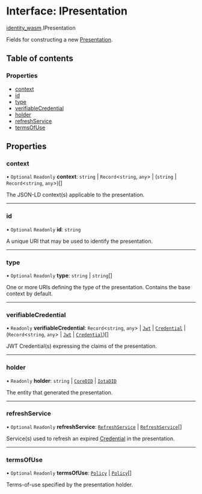 # Interface: IPresentation

[identity\_wasm](../modules/identity_wasm.md).IPresentation

Fields for constructing a new [Presentation](../classes/identity_wasm.Presentation.md).

## Table of contents

### Properties

- [context](identity_wasm.IPresentation.md#context)
- [id](identity_wasm.IPresentation.md#id)
- [type](identity_wasm.IPresentation.md#type)
- [verifiableCredential](identity_wasm.IPresentation.md#verifiablecredential)
- [holder](identity_wasm.IPresentation.md#holder)
- [refreshService](identity_wasm.IPresentation.md#refreshservice)
- [termsOfUse](identity_wasm.IPresentation.md#termsofuse)

## Properties

### context

• `Optional` `Readonly` **context**: `string` \| `Record`\<`string`, `any`\> \| (`string` \| `Record`\<`string`, `any`\>)[]

The JSON-LD context(s) applicable to the presentation.

___

### id

• `Optional` `Readonly` **id**: `string`

A unique URI that may be used to identify the presentation.

___

### type

• `Optional` `Readonly` **type**: `string` \| `string`[]

One or more URIs defining the type of the presentation. Contains the base context by default.

___

### verifiableCredential

• `Readonly` **verifiableCredential**: `Record`\<`string`, `any`\> \| [`Jwt`](../classes/identity_wasm.Jwt.md) \| [`Credential`](../classes/identity_wasm.Credential.md) \| (`Record`\<`string`, `any`\> \| [`Jwt`](../classes/identity_wasm.Jwt.md) \| [`Credential`](../classes/identity_wasm.Credential.md))[]

JWT Credential(s) expressing the claims of the presentation.

___

### holder

• `Readonly` **holder**: `string` \| [`CoreDID`](../classes/identity_wasm.CoreDID.md) \| [`IotaDID`](../classes/identity_wasm.IotaDID.md)

The entity that generated the presentation.

___

### refreshService

• `Optional` `Readonly` **refreshService**: [`RefreshService`](identity_wasm.RefreshService.md) \| [`RefreshService`](identity_wasm.RefreshService.md)[]

Service(s) used to refresh an expired [Credential](../classes/identity_wasm.Credential.md) in the presentation.

___

### termsOfUse

• `Optional` `Readonly` **termsOfUse**: [`Policy`](identity_wasm.Policy.md) \| [`Policy`](identity_wasm.Policy.md)[]

Terms-of-use specified by the presentation holder.
